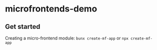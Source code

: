 # microfrontends-demo
## Get started
Creating a micro-frontend module: `bunx create-mf-app` or `npx create-mf-app`
